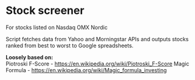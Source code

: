 # Stock screener
For stocks listed on Nasdaq OMX Nordic 

Script fetches data from Yahoo and Morningstar APIs and outputs stocks ranked from best to worst to Google spreadsheets.

__Loosely based on:__	
Piotroski F-Score - https://en.wikipedia.org/wiki/Piotroski_F-Score
Magic Formula -	https://en.wikipedia.org/wiki/Magic_formula_investing
